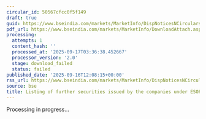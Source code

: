 ```yaml
---
circular_id: 50567cfcc0f5f149
draft: true
guid: https://www.bseindia.com/markets/MarketInfo/DispNoticesNCirculars.aspx?Noticeid={8CA90589-83D4-4F35-8097-4048E431430E}&noticeno=20250916-60&dt=09/16/2025&icount=60&totcount=79&flag=0
pdf_url: https://www.bseindia.com/markets/MarketInfo/DownloadAttach.aspx?id=20250916-60&attachedId=
processing:
  attempts: 1
  content_hash: ''
  processed_at: '2025-09-17T03:36:38.452667'
  processor_version: '2.0'
  stage: download_failed
  status: failed
published_date: '2025-09-16T12:08:15+00:00'
rss_url: https://www.bseindia.com/markets/MarketInfo/DispNoticesNCirculars.aspx?Noticeid={8CA90589-83D4-4F35-8097-4048E431430E}&noticeno=20250916-60&dt=09/16/2025&icount=60&totcount=79&flag=0
source: bse
title: Listing of further securities issued by the companies under ESOP/ESOS
---
```


Processing in progress...